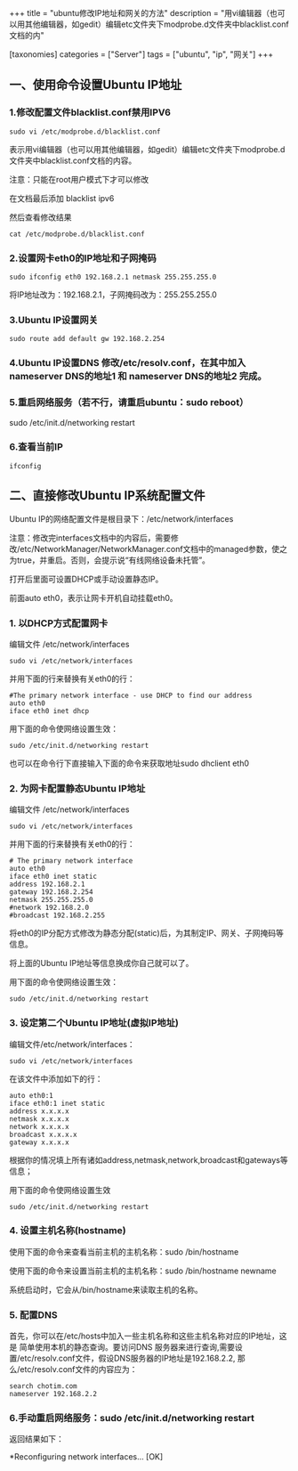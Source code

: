 +++
title = "ubuntu修改IP地址和网关的方法"
description = "用vi编辑器（也可以用其他编辑器，如gedit）编辑etc文件夹下modprobe.d文件夹中blacklist.conf文档的内"

[taxonomies]
categories = ["Server"]
tags = ["ubuntu", "ip", "网关"]
+++

## 一、使用命令设置Ubuntu IP地址

### 1.修改配置文件blacklist.conf禁用IPV6

    sudo vi /etc/modprobe.d/blacklist.conf

表示用vi编辑器（也可以用其他编辑器，如gedit）编辑etc文件夹下modprobe.d文件夹中blacklist.conf文档的内容。

注意：只能在root用户模式下才可以修改

在文档最后添加 blacklist ipv6

然后查看修改结果

    cat /etc/modprobe.d/blacklist.conf

### 2.设置网卡eth0的IP地址和子网掩码

    sudo ifconfig eth0 192.168.2.1 netmask 255.255.255.0

将IP地址改为：192.168.2.1，子网掩码改为：255.255.255.0

### 3.Ubuntu IP设置网关

    sudo route add default gw 192.168.2.254

### 4.Ubuntu IP设置DNS 修改/etc/resolv.conf，在其中加入nameserver DNS的地址1 和 nameserver DNS的地址2 完成。

### 5.重启网络服务（若不行，请重启ubuntu：sudo reboot）

sudo /etc/init.d/networking restart

### 6.查看当前IP

    ifconfig

## 二、直接修改Ubuntu IP系统配置文件

Ubuntu IP的网络配置文件是根目录下：/etc/network/interfaces

注意：修改完interfaces文档中的内容后，需要修改/etc/NetworkManager/NetworkManager.conf文档中的managed参数，使之为true，并重启。否则，会提示说“有线网络设备未托管”。

打开后里面可设置DHCP或手动设置静态IP。

前面auto eth0，表示让网卡开机自动挂载eth0。

### 1. 以DHCP方式配置网卡

编辑文件 /etc/network/interfaces

    sudo vi /etc/network/interfaces

并用下面的行来替换有关eth0的行：

    #The primary network interface - use DHCP to find our address
    auto eth0
    iface eth0 inet dhcp

用下面的命令使网络设置生效：

    sudo /etc/init.d/networking restart

也可以在命令行下直接输入下面的命令来获取地址sudo dhclient eth0

### 2. 为网卡配置静态Ubuntu IP地址

编辑文件 /etc/network/interfaces

    sudo vi /etc/network/interfaces

并用下面的行来替换有关eth0的行：

    # The primary network interface  
    auto eth0  
    iface eth0 inet static  
    address 192.168.2.1  
    gateway 192.168.2.254  
    netmask 255.255.255.0  
    #network 192.168.2.0  
    #broadcast 192.168.2.255 

将eth0的IP分配方式修改为静态分配(static)后，为其制定IP、网关、子网掩码等信息。

将上面的Ubuntu IP地址等信息换成你自己就可以了。

用下面的命令使网络设置生效：

    sudo /etc/init.d/networking restart 

### 3. 设定第二个Ubuntu IP地址(虚拟IP地址)

编辑文件/etc/network/interfaces：  

    sudo vi /etc/network/interfaces 

在该文件中添加如下的行：

    auto eth0:1  
    iface eth0:1 inet static  
    address x.x.x.x  
    netmask x.x.x.x  
    network x.x.x.x  
    broadcast x.x.x.x  
    gateway x.x.x.x 

根据你的情况填上所有诸如address,netmask,network,broadcast和gateways等信息；

用下面的命令使网络设置生效

    sudo /etc/init.d/networking restart

 

### 4. 设置主机名称(hostname)

使用下面的命令来查看当前主机的主机名称：sudo /bin/hostname

使用下面的命令来设置当前主机的主机名称：sudo /bin/hostname newname

系统启动时，它会从/bin/hostname来读取主机的名称。

### 5. 配置DNS

首先，你可以在/etc/hosts中加入一些主机名称和这些主机名称对应的IP地址，这是 简单使用本机的静态查询。要访问DNS 服务器来进行查询,需要设置/etc/resolv.conf文件，假设DNS服务器的IP地址是192.168.2.2, 那么/etc/resolv.conf文件的内容应为：

    search chotim.com
    nameserver 192.168.2.2

### 6.手动重启网络服务：sudo /etc/init.d/networking restart

返回结果如下：

*Reconfiguring network interfaces… [OK]